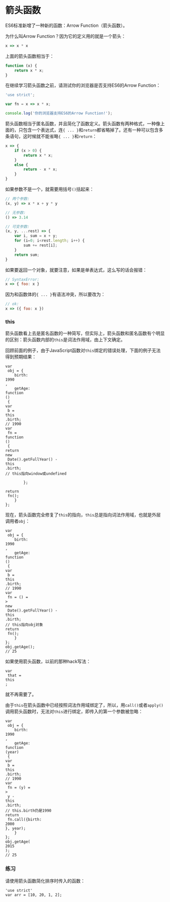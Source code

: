 # 箭头函数

ES6标准新增了一种新的函数：Arrow Function（箭头函数）。

为什么叫Arrow Function？因为它的定义用的就是一个箭头：

```js
x => x * x
```

上面的箭头函数相当于：

```js
function (x) {
    return x * x;
}
```

在继续学习箭头函数之前，请测试你的浏览器是否支持ES6的Arrow Function：

```js
'use strict';

var fn = x => x * x;

console.log('你的浏览器支持ES6的Arrow Function!');
```

箭头函数相当于匿名函数，并且简化了函数定义。箭头函数有两种格式，一种像上面的，只包含一个表达式，连`{ ... }`和`return`都省略掉了。还有一种可以包含多条语句，这时候就不能省略`{ ... }`和`return`：

```js
x => {
    if (x > 0) {
        return x * x;
    }
    else {
        return - x * x;
    }
}
```

如果参数不是一个，就需要用括号`()`括起来：

```js
// 两个参数:
(x, y) => x * x + y * y

// 无参数:
() => 3.14

// 可变参数:
(x, y, ...rest) => {
    var i, sum = x + y;
    for (i=0; i<rest.length; i++) {
        sum += rest[i];
    }
    return sum;
}
```

如果要返回一个对象，就要注意，如果是单表达式，这么写的话会报错：

```js
// SyntaxError:
x => { foo: x }
```

因为和函数体的`{ ... }`有语法冲突，所以要改为：

```js
// ok:
x => ({ foo: x })
```

### this

箭头函数看上去是匿名函数的一种简写，但实际上，箭头函数和匿名函数有个明显的区别：箭头函数内部的`this`是词法作用域，由上下文确定。

回顾前面的例子，由于JavaScript函数对`this`绑定的错误处理，下面的例子无法得到预期结果：

```
var
 obj = {
    birth: 
1990
,
    getAge: 
function
()
 {
var
 b = 
this
.birth; 
// 1990
var
 fn = 
function
()
 {
return
new
 Date().getFullYear() - 
this
.birth; 
// this指向window或undefined

        };
        
return
 fn();
    }
};

```

现在，箭头函数完全修复了`this`的指向，`this`总是指向词法作用域，也就是外层调用者`obj`：

```
var
 obj = {
    birth: 
1990
,
    getAge: 
function
()
 {
var
 b = 
this
.birth; 
// 1990
var
 fn = () =
>
new
 Date().getFullYear() - 
this
.birth; 
// this指向obj对象
return
 fn();
    }
};
obj.getAge(); 
// 25
```

如果使用箭头函数，以前的那种hack写法：

```
var
 that = 
this
;

```

就不再需要了。

由于`this`在箭头函数中已经按照词法作用域绑定了，所以，用`call()`或者`apply()`调用箭头函数时，无法对`this`进行绑定，即传入的第一个参数被忽略：

```
var
 obj = {
    birth: 
1990
,
    getAge: 
function
(year)
 {
var
 b = 
this
.birth; 
// 1990
var
 fn = (y) =
>
 y - 
this
.birth; 
// this.birth仍是1990
return
 fn.call({birth:
2000
}, year);
    }
};
obj.getAge(
2015
); 
// 25
```

### 练习

请使用箭头函数简化排序时传入的函数：

```
'use strict'
var arr = [10, 20, 1, 2];

```

  


